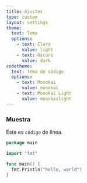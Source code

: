 ```yaml
---
title: Ajustes
type: custom
layout: settings
theme:
  text: Tema
  options:
    - text: Claro
      value: light
    - text: Oscuro
      value: dark
codetheme:
  text: Tema de código
  options:
    - text: Monokai
      value: monokai
    - text: Monokai Light
      value: monokailight
---
```


### Muestra

Este es `código` de línea.

```go {linenos=true,hl_lines=["1", "5-7"],linenostart=0}
package main

import "fmt"

func main() {
  fmt.Println("hello, world")
}
```

